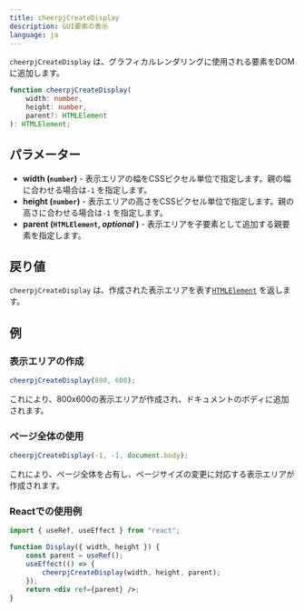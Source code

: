 ```yaml
---
title: cheerpjCreateDisplay
description: GUI要素の表示
language: ja
---
```


`cheerpjCreateDisplay` は、グラフィカルレンダリングに使用される要素をDOMに追加します。

```ts
function cheerpjCreateDisplay(
	width: number,
	height: number,
	parent?: HTMLElement
): HTMLElement;
```

## パラメーター

- **width (`number`)** - 表示エリアの幅をCSSピクセル単位で指定します。親の幅に合わせる場合は`-1` を指定します。
- **height (`number`)** - 表示エリアの高さをCSSピクセル単位で指定します。親の高さに合わせる場合は`-1` を指定します。
- **parent (`HTMLElement`, _optional_ )** - 表示エリアを子要素として追加する親要素を指定します。

## 戻り値

`cheerpjCreateDisplay` は、作成された表示エリアを表す[`HTMLElement`] を返します。

## 例

### 表示エリアの作成

```js
cheerpjCreateDisplay(800, 600);
```

これにより、800x600の表示エリアが作成され、ドキュメントのボディに追加されます。

### ページ全体の使用

```js
cheerpjCreateDisplay(-1, -1, document.body);
```

これにより、ページ全体を占有し、ページサイズの変更に対応する表示エリアが作成されます。

### Reactでの使用例

```jsx
import { useRef, useEffect } from "react";

function Display({ width, height }) {
	const parent = useRef();
	useEffect(() => {
		cheerpjCreateDisplay(width, height, parent);
	});
	return <div ref={parent} />;
}
```

[`HTMLElement`]: https://developer.mozilla.org/ja/docs/Web/API/HTMLElement
